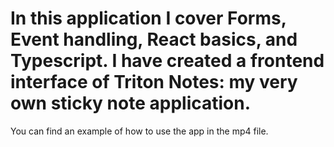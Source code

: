 # In this application I cover Forms, Event handling, React basics, and Typescript. I have created a frontend interface of Triton Notes: my very own sticky note application.

You can find an example of how to use the app in the mp4 file.

